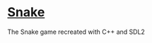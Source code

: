 # [Snake](https://github.com/NemGam/Snake/releases/download/v1.1.0/Snake.zip)
The Snake game recreated with C++ and SDL2
